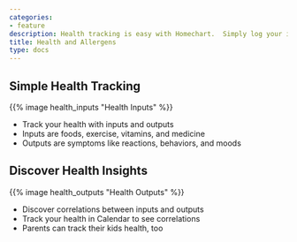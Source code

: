 ```yaml
---
categories:
- feature
description: Health tracking is easy with Homechart.  Simply log your inputs and outputs, Homechart will help you discover interesting correlations.
title: Health and Allergens
type: docs
---
```


## Simple Health Tracking

{{% image health_inputs "Health Inputs" %}}

- Track your health with inputs and outputs
- Inputs are foods, exercise, vitamins, and medicine
- Outputs are symptoms like reactions, behaviors, and moods

## Discover Health Insights

{{% image health_outputs "Health Outputs" %}}

- Discover correlations between inputs and outputs
- Track your health in Calendar to see correlations
- Parents can track their kids health, too
